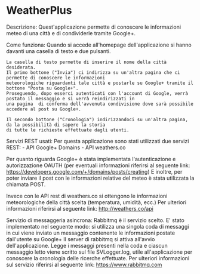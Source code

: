 # WeatherPlus
Descrizione:
	Quest'applicazione permette di conoscere le informazioni meteo di una città e di condividerle tramite Google+.

Come funziona:
	Quando si accede all'homepage dell'applicazione si hanno davanti una casella di testo e due pulsanti.
	
	La casella di testo permette di inserire il nome della città desiderata.
	Il primo bottone ("Invia") ci indirizza su un'altra pagina che ci permette di conoscere le informazioni 
	meteorologiche riguardanti tale città e postarle su Google+ tramite il bottone "Posta su Google+".
	Proseguendo, dopo esserci autenticati con l'account di Google, verrà postato il messaggio e si verrà reindirizzati in 
	una pagina  di conferma dell'avvenuta condivisione dove sarà possibile accedere al post su Google+.

	Il secondo bottone ("Cronologia") indirizzandoci su un'altra pagina, da la possibilità di sapere la storia 
	di tutte le richieste effettuate dagli utenti.

Servizi REST usati:
	Per questa applicazione sono stati utilizzati due servizi REST:
	- API Google+ Domains
	- API weathers.co

Per quanto riguarda Google+ è stata implementata l'autenticazione e autorizzazione OAUTH (per
	eventuali informazioni riferirsi al seguente link: https://developers.google.com/+/domains/posts/creating)
	E inoltre, per poter inviare il post con le informazioni relative del meteo è stata utilizzata
	la chiamata POST.

Invece con le API rest di weathers.co si ottengono le informazioni meteorologiche della città scelta (temperatura, umidità, ecc.)
	Per ulteriori informazioni riferirsi al seguente link: http://weathers.co/api

Servizio di messaggeria asincrona:
	Rabbitmq è il servizio scelto. E' stato implementato nel seguente modo: si utilizza una singola coda
	di messaggi in cui viene inviato un messaggio contenente le informazioni postate dall'utente su Google+ 
	Il server di rabbitmq si attiva all'avvio dell'applicazione.
	Legge i messaggi presenti nella coda e ciascun messaggio letto viene scritto sul file SVLogger.log, utile all'applicazione per 
  conoscere la cronologia delle ricerche effettuate.
	Per ulteriori informazioni sul servizio riferirsi al seguente link: https://www.rabbitmq.com
